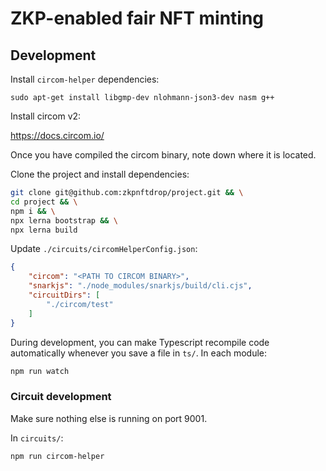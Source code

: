 # ZKP-enabled fair NFT minting

## Development

Install `circom-helper` dependencies:

```
sudo apt-get install libgmp-dev nlohmann-json3-dev nasm g++
```

Install circom v2:

https://docs.circom.io/

Once you have compiled the circom binary, note down where it is located.

Clone the project and install dependencies:

```bash
git clone git@github.com:zkpnftdrop/project.git && \
cd project && \
npm i && \
npx lerna bootstrap && \
npx lerna build
```

Update `./circuits/circomHelperConfig.json`:

```json
{
    "circom": "<PATH TO CIRCOM BINARY>",
    "snarkjs": "./node_modules/snarkjs/build/cli.cjs",
    "circuitDirs": [
        "./circom/test"
    ]
}
```

During development, you can make Typescript recompile code automatically
whenever you save a file in `ts/`. In each module:

```bash
npm run watch
```

### Circuit development

Make sure nothing else is running on port 9001.

In `circuits/`:

```bash
npm run circom-helper
```
